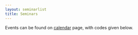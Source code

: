 ```yaml
---
layout: seminarlist
title: Seminars
---
```


Events can be found on [calendar](./calendar.md) page, with codes given below.

<br>
